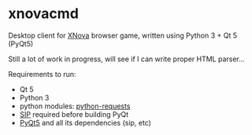# xnovacmd
Desktop client for [XNova](http://xnova.su/) browser game, written using Python 3 + Qt 5 (PyQt5)

Still a lot of work in progress, will see if I can write proper HTML parser...

Requirements to run:

 * Qt 5
 * Python 3
 * python modules: [python-requests](http://docs.python-requests.org/en/latest/)
 * [SIP](https://riverbankcomputing.com/software/sip/download) required before building PyQt
 * [PyQt5](http://pyqt.sourceforge.net/Docs/PyQt5/installation.html) and all its dependencies (sip, etc)
